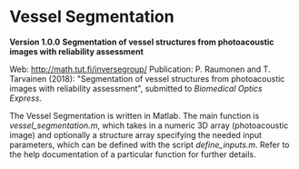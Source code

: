 # Vessel Segmentation

**Version 1.0.0**
**Segmentation of vessel structures from photoacoustic images with reliability assessment**

Web: http://math.tut.fi/inversegroup/
Publication: P. Raumonen and T. Tarvainen (2018): "Segmentation of vessel structures from photoacoustic images with reliability assessment", submitted to _Biomedical Optics Express_. 

The Vessel Segmentation is written in Matlab.
The main function is _vessel_segmentation.m_, which takes in a numeric 3D array (photoacoustic image) and optionally a structure array specifying the needed input parameters, which can be defined with the script _define_inputs.m_. Refer to the help documentation of a particular function for further details.